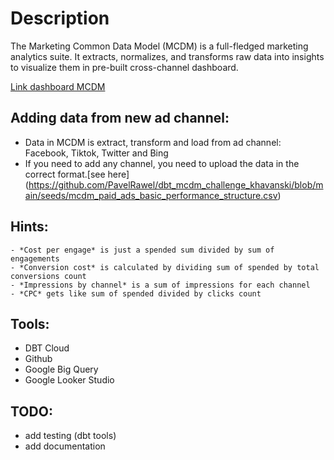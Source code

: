 

# Description
The Marketing Common Data Model (MCDM) is a full-fledged marketing analytics suite. It extracts, normalizes, and transforms raw data into insights to visualize them in pre-built cross-channel dashboard.

 [Link dashboard MCDM](https://lookerstudio.google.com/reporting/6b3ff69f-45ce-421d-a7d4-e4d35e8cfd80/page/p_jkx3k9996c)

## Adding data from new ad channel:
- Data in MCDM is extract, transform and load from ad channel: Facebook, Tiktok, Twitter and Bing
- If you need to add any channel, you need to upload the data in the correct format.[see here] (https://github.com/PavelRawel/dbt_mcdm_challenge_khavanski/blob/main/seeds/mcdm_paid_ads_basic_performance_structure.csv)

## Hints:
	- *Cost per engage* is just a spended sum divided by sum of engagements
	- *Conversion cost* is calculated by dividing sum of spended by total conversions count
	- *Impressions by channel* is a sum of impressions for each channel
	- *CPC* gets like sum of spended divided by clicks count

## Tools:
-   DBT Cloud
-   Github
-   Google Big Query
-   Google Looker Studio


## TODO:
 - add testing (dbt tools)
 - add documentation
